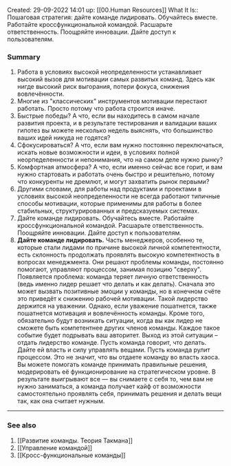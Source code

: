 Created: 29-09-2022 14:01
up: [[00.Human Resources]]
What It Is:: Пошаговая стратегия: дайте команде лидировать. Обучайтесь вместе. Работайте кроссфункциональной командой. Расшарьте ответственность. Поощряйте инновации. Дайте доступ к пользователям.

### Summary
1. Работа в условиях высокой неопределенности устанавливает высокий вызов для мотивации самых развитых команд. Здесь как нигде высокий риск выгорания, потери фокуса, снижения вовлечённости.
2. Многие из "классических" инструментов мотивации перестают работать. Просто потому что работа строится иначе.
3. Быстрые победы? А что, если вы находитесь в самом начале развития проекта, и в результате тестирования и валидации ваших гипотез вы можете несколько недель выяснять, что большинство ваших идей никуда не годятся?
4. Сфокусироваться? А что, если вам нужно постоянно переключаться, искать новые возможности и идеи, в условиях полной неорпеделенности и непонимания, что на самом деле нужно рынку?
5. Комфортная атмосфера? А что, если именно сейчас все горит, и вам нужно стартовать и работать очень быстро и решительно, потому что конкуренты не дремлют, и могут захватить рынок первыми?
6. Другими словами, для работы над продуктами и проектами в условиях высокой неопределенности не всегда работают типичные способы мотивации, которые применимы для работы в более стабильных, структурированных и предсказуемых системах.
7. Дайте команде лидировать. Обучайтесь вместе. Работайте кроссфункциональной командой. Расшарьте ответственность. Поощряйте инновации. Дайте доступ к пользователям.
8. **Дайте команде лидировать.** Часть менеджеров, особенно те, которые стали лидами по причине высокой личной компетентности, есть склонность продолжать проявлять высокую компетентность в вопросах менеджмента. Они решают проблемы команды, постоянно помогают, управляют процессом, занимая позицию "сверху". Появляется проблема: команда теряет личную ответственность (ведь именно лидер решает что делать и как делать). Сначала это может вызвать позитивные эмоции у команды, но в конечном счёте это приведёт к снижению рабочей мотивации. Такой лидерство держится на уважении. Однако, если уважение пошатнется, также пошатнется мотивация и вовлечённость команды. Кроме того, обязательно будут возникать ситуации, когда вы как лидер не сможете быть компетентнее других членов команды. Каждое такое событие будет подрывать ваш авторитет. Выход из этой ситуации – отдать лидерство команде. Пусть команда говорит, что делать. Дайте ей власть и силу управлять вещами. Пусть команда рулит процессом. Это не значит, что вы отдаете команду во власть хаоса. Вы можете помогать команде принимать правильные решения, модерировать её функционирование на стратегическом уровне. В результате выигрывают все — вы снимаете с себя то, чем вам не нужно заниматься, а команда получает кайф от возможности самостоятельно проявлять себя, принимать решения и делать вещи так, как она считает нужным. 
__________
### See also
1. [[Развитие команды. Теория Такмана]]
2. [[Управление командой]]
3. [[Кросс-функциональные команды]]